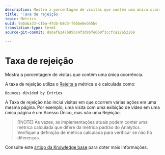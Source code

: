 ```yaml
---
description: Mostra a porcentagem de visitas que contém uma única ocorrência.
title: 'Taxa de rejeição '
topic: Metrics
uuid: 9a5aba33-c16a-47db-b8d3-f66be6eb65be
translation-type: tm+mt
source-git-commit: dabaf6247695bc4f3d9bfe668f3ccfca12a52269

---
```



# Taxa de rejeição 

Mostra a porcentagem de visitas que contém uma única ocorrência.

A taxa de rejeição utiliza o  [Rejeita a](/help/components/c-variables/c-metrics/metrics-bounces.md) métrica e é calculada como:

`Bounces divided by Entries`

A Taxa de rejeição não inclui visitas em que ocorrem várias ações em uma mesma página. Por exemplo, uma visita com uma exibição de vídeo em uma única página é um Acesso Único, mas não uma Rejeição.

>[!NOTE] Às vezes, as implementações atuais podem conter uma métrica calculada que difere da métrica padrão do Analytics. Verifique a definição de métrica calculada para verificar se não há diferenças.

Consulte este [artigo da Knowledge base](https://marketing.adobe.com/resources/help/pt_BR/home/index.html#kb-analytics-comparing-bounces-and-single-access) para obter mais informações.
